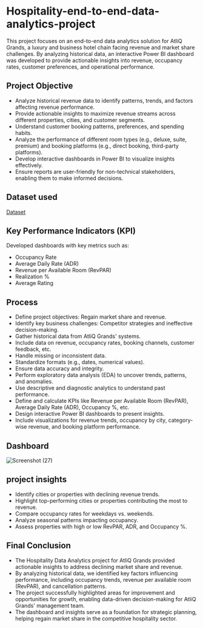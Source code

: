 # Hospitality-end-to-end-data-analytics-project
This project focuses on an end-to-end data analytics solution for AtliQ Grands, a luxury and business hotel chain facing revenue and market share challenges. By analyzing   historical data, an interactive Power BI dashboard was developed to provide actionable insights into revenue, occupancy rates, customer preferences, and operational  performance.
## Project Objective
- Analyze historical revenue data to identify patterns, trends, and factors affecting revenue    performance.
- Provide actionable insights to maximize revenue streams across different properties, cities, and customer segments.
- Understand customer booking patterns, preferences, and spending habits.
- Analyze the performance of different room types (e.g., deluxe, suite, premium) and booking platforms (e.g., direct booking, third-party platforms).
- Develop interactive dashboards in Power BI to visualize insights effectively.
- Ensure reports are user-friendly for non-technical stakeholders, enabling them to make informed decisions.

## Dataset used 
<a href = "https://github.com/hashlinn10/Hospitality-end-to-end-data-analytics-project/blob/main/input-files-1(1).zip">Dataset</a>

## Key Performance Indicators (KPI)
Developed dashboards with key metrics such as:
- Occupancy Rate
- Average Daily Rate (ADR)
-	Revenue per Available Room (RevPAR)
- Realization %
- Average Rating

## Process 

- Define project objectives: Regain market share and revenue.
- Identify key business challenges: Competitor strategies and ineffective decision-making.
- Gather historical data from AtliQ Grands' systems.
- Include data on revenue, occupancy rates, booking channels, customer feedback, etc.
- Handle missing or inconsistent data.
- Standardize formats (e.g., dates, numerical values).
-	Ensure data accuracy and integrity.
-	Perform exploratory data analysis (EDA) to uncover trends, patterns, and anomalies.
- Use descriptive and diagnostic analytics to understand past performance.
- Define and calculate KPIs like Revenue per Available Room (RevPAR), Average Daily Rate (ADR), Occupancy %, etc.
- Design interactive Power BI dashboards to present insights.
- Include visualizations for revenue trends, occupancy by city, category-wise revenue, and booking platform performance.

## Dashboard
![Screenshot (27)](https://github.com/user-attachments/assets/a5109645-daaa-4116-b000-de6704abf2e2)

## project insights
- Identify cities or properties with declining revenue trends.
- Highlight top-performing cities or properties contributing the most to revenue.
- Compare occupancy rates for weekdays vs. weekends.
- Analyze seasonal patterns impacting occupancy.
- Assess properties with high or low RevPAR, ADR, and Occupancy %.

## Final Conclusion
- The Hospitality Data Analytics project for AtliQ Grands provided actionable insights to address declining market share and revenue.
- By analyzing historical data, we identified key factors influencing performance, including occupancy trends, revenue per available room (RevPAR), and cancellation patterns.
- The project successfully highlighted areas for improvement and opportunities for growth, enabling data-driven decision-making for AtliQ Grands' management team.
- The dashboard and insights serve as a foundation for strategic planning, helping regain market share in the competitive hospitality sector.




